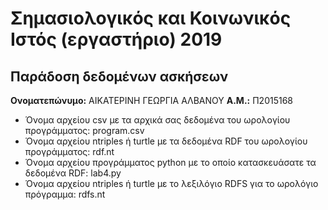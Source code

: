 # Σημασιολογικός και Κοινωνικός Ιστός (εργαστήριο) 2019
## Παράδοση δεδομένων ασκήσεων

**Ονοματεπώνυμο:** ΑΙΚΑΤΕΡΙΝΗ ΓΕΩΡΓΙΑ ΑΛΒΑΝΟΥ
**Α.Μ.:** Π2015168

* Όνομα αρχείου csv με τα αρχικά σας δεδομένα του ωρολογίου προγράμματος: program.csv
* Όνομα αρχείου ntriples ή turtle με τα δεδομένα RDF του ωρολογίου προγράμματος: rdf.nt
* Όνομα αρχείου προγράμματος python με το οποίο κατασκευάσατε τα δεδομένα RDF: lab4.py
* Όνομα αρχείου ntriples ή turtle με το λεξιλόγιο RDFS για το ωρολόγιο πρόγραμμα: rdfs.nt


